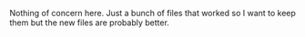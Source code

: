 Nothing of concern here.  Just a bunch of files that worked so I want to keep them but the new files are probably better.
